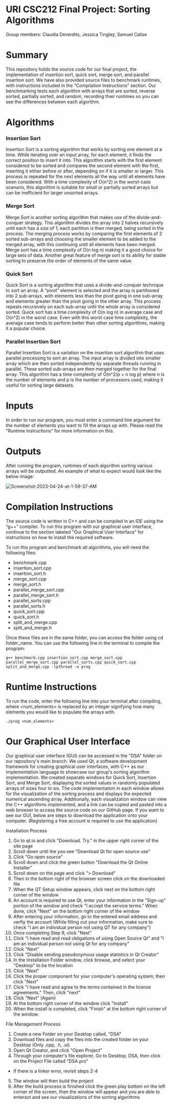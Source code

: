  # URI CSC212 Final Project: Sorting Algorithms
Group members: Claudia Deverdits, Jessica Tingley, Samuel Calise

# Summary
This repository holds the source code for our final project, the implementation of insertion sort, quick sort, merge sort, and parallel insertion sort. We have also provided source files to benchmark runtimes, with instructions included in the “Compilation Instructions” section. Our benchmarking tests each algorithm with arrays that are sorted, reverse sorted, partially sorted, and random, recording their runtimes so you can see the differences between each algorithm.

# Algorithms

### Insertion Sort
Insertion Sort is a sorting algorithm that works by sorting one element at a time. While iterating over an input array, for each element, it finds the correct position to insert it into. This algorithm starts with the first element considered to be sorted and compares the second element with the first, inserting it either before or after, depending on if it is smaller or larger. This process is repeated for the next elements all the way until all elements have been considered. With a time complexity of O(n^2) in the worst-case scenario, this algorithm is suitable for small or partially sorted arrays but can be inefficient for larger unsorted arrays.

### Merge Sort
Merge Sort is another sorting algorithm that makes use of the divide-and-conquer strategy. This algorithm divides the array into 2 halves recursively until each has a size of 1; each partition is then merged, being sorted in the process. The merging process works by comparing the first elements of 2 sorted sub-arrays and choosing the smaller element to be added to the merged array, with this continuing until all elements have been merged. Merge sort has a time complexity of O(n log n) making it a good choice for large sets of data. Another great feature of merge sort is its ability for stable sorting to preserve the order of elements of the same value.

### Quick Sort
Quick Sort is a sorting algorithm that uses a divide-and-conquer technique to sort an array. A “pivot” element is selected and the array is partitioned into 2 sub-arrays, with elements less than the pivot going in one sub-array and elements greater than the pivot going in the other array. This process repeats recursively on each sub-array until the whole array is considered sorted. Quick sort has a time complexity of O(n log n) in average case and O(n^2) in the worst case. Even with this worst case time complexity, the average case tends to perform better than other sorting algorithms, making it a popular choice.

### Parallel Insertion Sort
Parallel Insertion Sort is a variation on the insertion sort algorithm that uses parallel processing to sort an array. The input array is divided into smaller array which are then sorted independently by separate threads running in parallel. These sorted sub-arrays are then merged together for the final array. This algorithm has a time complexity of O(n^2/p + n log p) where n is the number of elements and p is the number of processors used, making it useful for sorting large datasets.

# Inputs
In order to run our program, you must enter a command line argument for the number of elements you want to fill the arrays up with. Please read the “Runtime Instructions” for more information on this.

# Outputs
After running the program, runtimes of each algorithm sorting various arrays will be outputted. An example of what to expect would look like the below image:

<img src="https://i.ibb.co/52HW6QN/Screenshot-2023-04-24-at-1-59-37-AM.png" alt="Screenshot-2023-04-24-at-1-59-37-AM" border="0">

# Compilation Instructions
The source code is written in C++ and can be compiled in an IDE using the “g++” compiler. To run this program with our graphical user interface, continue to the section labeled "Our Graphical User Interface" for instructions on how to install the required software. 

To run this program and benchmark all algorithms, you will need the following files:

* benchmark.cpp
* insertion_sort.cpp
* insertion_sort.h
* merge_sort.cpp
* merge_sort.h
* parallel_merge_sort.cpp
* parallel_merge_sort.h
* parallel_sorts.cpp
* parallel_sorts.h
* quick_sort.cpp
* quick_sort.h
* split_and_merge.cpp
* split_and_merge.h

Once these files are in the same folder, you can access the folder using cd folder_name. You can use the following line in the terminal to compile the program:

```
g++ benchmark.cpp insertion_sort.cpp merge_sort.cpp parallel_merge_sort.cpp parallel_sorts.cpp quick_sort.cpp split_and_merge.cpp -lpthread -o prog
```

# Runtime Instructions
To run the code, enter the following line into your terminal after compiling, where \<num_elements> is replaced by an integer signifying how many elements you would like to populate the arrays with. 

```
./prog <num_elements>
```

# Our Graphical User Interface
Our graphical user interface (GUI) can be accessed in the "DSA" folder on our repository's main branch. We used Qt, a software development framework for creating graphical user interfaces, with C++ as our implementation language to showcase our group's sorting algorithm implementation. We created separate windows for Quick Sort, Insertion Sort, and Merge Sort, displaying the sorted values in randomly populated arrays of sizes four to six. The code implementation in each window allows for the visualization of the sorting process and displays the expected numerical ascending array. Additionally, each visualization window can view the C++ algorithms implemented, and a link can be copied and pasted into a web browser to access the source code on our GitHub page. If you want to see our GUI, below are steps to download the application onto your computer. (Registering a free account is required to use the application)


Installation Process
1. Go to qt.io and click "Download. Try." in the upper right corner of the site page
2. Scroll down until the you see "Download Qt for open source use"
3. Click "Go open source"
4. Scroll down and click the green button "Download the Qt Online Installer"
5. Scroll down on the page and click "> Download"
6. Then in the bottom right of the browser screen click on the downloaded file
7. When the QT Setup window appears, click next on the bottom right corner of the window
8. An account is required to use Qt, enter your information in the "Sign-up" portion of the window and check "I accept the service terms." When done, click "Next" on the bottom right corner of the window
9. After entering your information, go to the entered email address and verfiy the account (While filling out your information, make sure to check "I am an individual person not using QT for any company")
10. Once completing Step 9, click "Next"
11. Click "I have read and read obligations of using Open Source Qt" and "I am an individual person not using Qt for any company"
12. Click "Next"
13. Click "Disable sending pseudonymous usage statistics in Qt Creator"
14. In the Installation Folder window, click browse, and select your "Desktop" to be the location
15. Click "Next"
16. Click the proper component for your computer's operating system, then click "Next"
17. Click "I have read and agree to the terms contained in the license agreements." Then, click "next"
18. Click "Next" (Again)
19. At the bottom right corner of the window click "Install"
20. When the install is completed, click "Finish" at the bottom right corner of the window.

File Management Process
1. Create a new Folder on your Desktop called, "DSA"
2. Download files and copy the files into the created folder on your Desktop (Only .cpp, .h, .ui)
3. Open Qt Creator, and click "Open Project"
4. Through your computer's file explorer, Go to Desktop, DSA, then click on the Project File called "DSA.pro"
* If there is a linker error, revisit steps 2-4
5. The window will then build the project
6. After the build process is finished click the green play bottom on the left corner of the screen, then the window will appear and you are able to enteract and see our visualizations of the sorting algorithms
